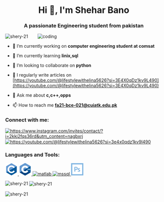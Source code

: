 
<h1 align="center">Hi 👋, I'm Shehar Bano</h1>
<h3 align="center">A passionate Engineering student from pakistan</h3>
<img align ="right" alt= "coding" width="400" src="https://user-images.githubusercontent.com/55389276/140866485-8fb1c876-9a8f-4d6a-98dc-08c4981eaf70.gif">

<p align="left"> <img src="https://komarev.com/ghpvc/?username=shery-21&label=Profile%20views&color=0e75b6&style=flat" alt="shery-21" /> </p>

- 🔭 I’m currently working on **computer engineering student at comsat**

- 🌱 I’m currently learning **linix,sql**

- 👯 I’m looking to collaborate on **python**

- 📝 I regularly write articles on [https://youtube.com/@lifestylewithelina5626?si=3E4X0qDz1kv9L490](https://youtube.com/@lifestylewithelina5626?si=3E4X0qDz1kv9L490)

- 💬 Ask me about **c,c++,opps**

- 📫 How to reach me **fa21-bce-021@cuiatk.edu.pk**

<h3 align="left">Connect with me:</h3>
<p align="left">
<a href="https://instagram.com/https://www.instagram.com/invites/contact/?i=2kkj2fqs36rd&utm_content=nagbxrj" target="blank"><img align="center" src="https://raw.githubusercontent.com/rahuldkjain/github-profile-readme-generator/master/src/images/icons/Social/instagram.svg" alt="https://www.instagram.com/invites/contact/?i=2kkj2fqs36rd&utm_content=nagbxrj" height="30" width="40" /></a>
<a href="https://www.youtube.com/c/https://youtube.com/@lifestylewithelina5626?si=3e4x0qdz1kv9l490" target="blank"><img align="center" src="https://raw.githubusercontent.com/rahuldkjain/github-profile-readme-generator/master/src/images/icons/Social/youtube.svg" alt="https://youtube.com/@lifestylewithelina5626?si=3e4x0qdz1kv9l490" height="30" width="40" /></a>
</p>

<h3 align="left">Languages and Tools:</h3>
<p align="left"> <a href="https://www.cprogramming.com/" target="_blank" rel="noreferrer"> <img src="https://raw.githubusercontent.com/devicons/devicon/master/icons/c/c-original.svg" alt="c" width="40" height="40"/> </a> <a href="https://www.w3schools.com/cpp/" target="_blank" rel="noreferrer"> <img src="https://raw.githubusercontent.com/devicons/devicon/master/icons/cplusplus/cplusplus-original.svg" alt="cplusplus" width="40" height="40"/> </a> <a href="https://www.mathworks.com/" target="_blank" rel="noreferrer"> <img src="https://upload.wikimedia.org/wikipedia/commons/2/21/Matlab_Logo.png" alt="matlab" width="40" height="40"/> </a> <a href="https://www.microsoft.com/en-us/sql-server" target="_blank" rel="noreferrer"> <img src="https://www.svgrepo.com/show/303229/microsoft-sql-server-logo.svg" alt="mssql" width="40" height="40"/> </a> <a href="https://www.photoshop.com/en" target="_blank" rel="noreferrer"> <img src="https://raw.githubusercontent.com/devicons/devicon/master/icons/photoshop/photoshop-line.svg" alt="photoshop" width="40" height="40"/> </a> </p>

<p><img align="left" src="https://github-readme-stats.vercel.app/api/top-langs?username=shery-21&show_icons=true&locale=en&layout=compact" alt="shery-21" /></p>

<p>&nbsp;<img align="center" src="https://github-readme-stats.vercel.app/api?username=shery-21&show_icons=true&locale=en" alt="shery-21" /></p>

<p><img align="center" src="https://github-readme-streak-stats.herokuapp.com/?user=shery-21&" alt="shery-21" /></p>
